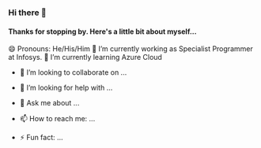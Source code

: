 ### Hi there 👋
#### Thanks for stopping by. Here's a little bit about myself...
😄 Pronouns: He/His/Him
🔭 I’m currently working as Specialist Programmer at Infosys.
🌱 I’m currently learning Azure Cloud
- 👯 I’m looking to collaborate on ...
- 🤔 I’m looking for help with ...
- 💬 Ask me about ...
- 📫 How to reach me: ...

- ⚡ Fun fact: ...

